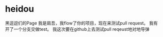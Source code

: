 # heidou
黑逗逗们的Page
我是肩吾，我flow了你的项目，现在来测试pull request。
我有开了一个分支交做test。
我这次要在github上去测试pull reqeust地对地导弹